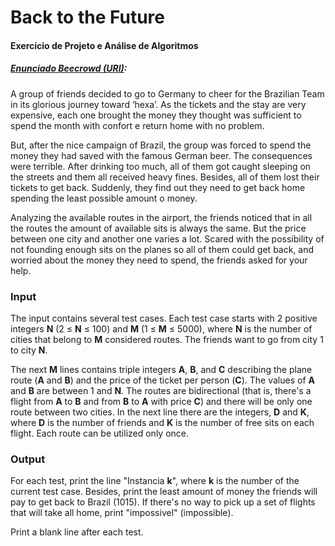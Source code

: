 
# Back to the Future
#### Exercício de Projeto e Análise de Algoritmos

##### [Enunciado Beecrowd (URI)](https://www.beecrowd.com.br/judge/en/problems/view/1447):

A group of friends decided to go to Germany to cheer for the Brazilian Team in its glorious journey toward ‘hexa’. As the tickets and the stay are very expensive, each one brought the money they thought was sufficient to spend the month with confort e return home with no problem.

But, after the nice campaign of Brazil, the group was forced to spend the money they had saved with the famous German beer. The consequences were terrible. After drinking too much, all of them got caught sleeping on the streets and them all received heavy fines. Besides, all of them lost their tickets to get back. Suddenly, they find out they need to get back home spending the least possible amount o money.

Analyzing the available routes in the airport, the friends noticed that in all the routes the amount of available sits is always the same. But the price between one city and another one varies a lot. Scared with the possibility of not founding enough sits on the planes so all of them could get back, and worried about the money they need to spend, the friends asked for your help.

### Input
The input contains several test cases. Each test case starts with 2 positive integers **N** (2 ≤ **N** ≤ 100) and **M** (1 ≤ **M** ≤ 5000), where **N** is the number of cities that belong to **M** considered routes. The friends want to go from city 1 to city **N**.

The next **M** lines contains triple integers **A**, **B**, and **C** describing the plane route (**A** and **B**) and the price of the ticket per person (**C**). The values of **A** and **B** are between 1 and **N**. The routes are bidirectional (that is, there's a flight from **A** to **B** and from **B** to **A** with price **C**) and there will be only one route between two cities. In the next line there are the integers, **D** and **K**, where **D** is the number of friends and **K** is the number of free sits on each flight. Each route can be utilized only once.

### Output
For each test, print the line "Instancia **k**", where **k** is the number of the current test case. Besides, print the least amount of money the friends will pay to get back to Brazil (1015). If there's no way to pick up a set of flights that will take all home, print "impossivel" (impossible).

Print a blank line after each test.
